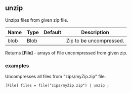 ## unzip

Unzips files from given zip file.

 | Name | Type | Default | Description |
 | ---- | ---- | ------- | ----------- |
 | blob | Blob |   | Zip to be uncompressed. |

Returns __[File]__ - arrays of File uncompressed from given zip.

### examples
Uncompresses all files from "zips/myZip.zip" file.

```
[File] files = file("zips/myZip.zip") | unzip ;
```

